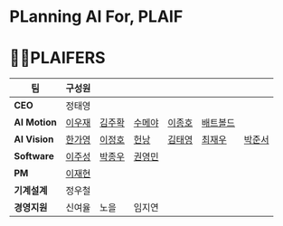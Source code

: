# PLanning AI For, PLAIF

# 🏴‍☠️PLAIFERS

| 팀 | 구성원 ||||||
|------------|---------------|-|-|-|-|-|
| <b>CEO</b> | 정태영   | 
| <b>AI Motion</b> | [이우재](https://github.com/leewoojae) | [김주확](https://github.com/juhwakKim) | [수메야](https://github.com/soumayya-plaif) | [이종호](https://github.com/Hutio) | [배트볼드](https://github.com/bxtbold) |
| <b>AI Vision</b> | [한가영](https://github.com/gayounghan) | [이정호](https://github.com/jeongholee-PLAIF) | [헌낭](https://github.com/honnang7) | [김태영](https://github.com/taeyeonggim) | [최재우](https://github.com/honeybadger78) | [박준서](https://github.com/pjs102793) | 
| <b>Software</b> | [이주성](https://github.com/powerstrong) | [박종우](https://github.com/jongwooparkk) | [권영민](https://github.com/youngmin-gwon) |
| <b>PM</b> | [이재현](https://github.com/Naemamiya)   | 
| <b>기계설계</b> | 정우철 |
| <b>경영지원</b> | 신여율 | 노을 | 임지연 |
